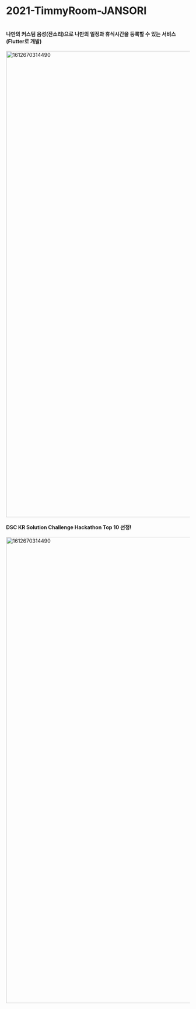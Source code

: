 # 2021-TimmyRoom-JANSORI
<br/>
<strong>나만의 커스텀 음성(잔소리)으로 나만의 일정과 휴식시간을 등록할 수 있는 서비스(Flutter로 개발)</strong>
<br/>
<br/>
<img width="1273" alt="1612670314490" src="https://user-images.githubusercontent.com/53217988/107156103-a605cc80-69bf-11eb-93a7-2c88b9602814.png">
<br/>
<br/>
<strong>DSC KR Solution Challenge Hackathon Top 10 선정!</strong>
<br/>
<br/>
<img width="1273" alt="1612670314490" src="https://user-images.githubusercontent.com/53217988/107156240-90dd6d80-69c0-11eb-96de-44c94f9b937b.png">
